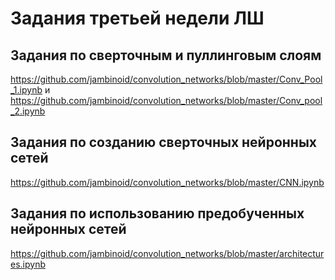 # Задания третьей недели ЛШ

## Задания по сверточным и пуллинговым слоям

https://github.com/jambinoid/convolution_networks/blob/master/Conv_Pool_1.ipynb и https://github.com/jambinoid/convolution_networks/blob/master/Conv_pool_2.ipynb

## Задания по созданию сверточных нейронных сетей

https://github.com/jambinoid/convolution_networks/blob/master/CNN.ipynb

## Задания по использованию предобученных нейронных сетей

https://github.com/jambinoid/convolution_networks/blob/master/architectures.ipynb
